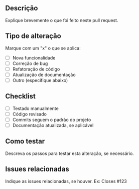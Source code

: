 ## Descrição
Explique brevemente o que foi feito neste pull request.

## Tipo de alteração
Marque com um "x" o que se aplica:

- [ ] Nova funcionalidade
- [ ] Correção de bug
- [ ] Refatoração de código
- [ ] Atualização de documentação
- [ ] Outro (especifique abaixo)

## Checklist
- [ ] Testado manualmente
- [ ] Código revisado
- [ ] Commits seguem o padrão do projeto
- [ ] Documentação atualizada, se aplicável

## Como testar
Descreva os passos para testar esta alteração, se necessário.

## Issues relacionadas
Indique as issues relacionadas, se houver. Ex: Closes #123

